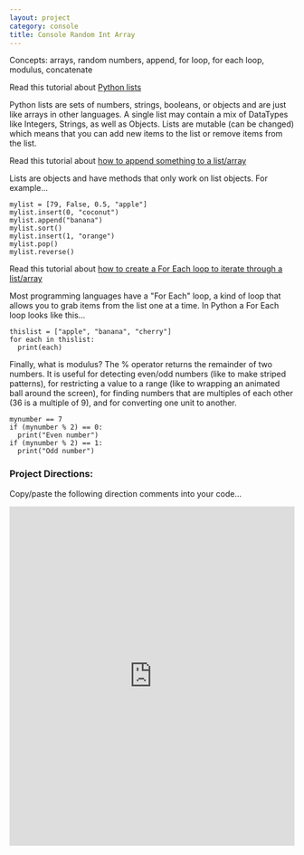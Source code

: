 ```yaml
---
layout: project
category: console
title: Console Random Int Array
---
```


Concepts: arrays, random numbers, append, for loop, for each loop, modulus, concatenate

Read this tutorial about [Python lists](https://www.geeksforgeeks.org/python-list/)

Python lists are sets of numbers, strings, booleans, or objects and are just like arrays in other languages. A single list may contain a mix of DataTypes like Integers, Strings, as well as Objects. Lists are mutable (can be changed) which means that you can add new items to the list or remove items from the list.

Read this tutorial about [how to append something to a list/array](https://www.geeksforgeeks.org/append-extend-python/)

Lists are objects and have methods that only work on list objects. For example...
```
mylist = [79, False, 0.5, "apple"]
mylist.insert(0, "coconut")
mylist.append("banana")
mylist.sort()
mylist.insert(1, "orange")
mylist.pop()
mylist.reverse()
```

Read this tutorial about [how to create a For Each loop to iterate through a list/array](https://www.geeksforgeeks.org/iterate-over-a-list-in-python/)

Most programming languages have a "For Each" loop, a kind of loop that allows you to grab items from the list one at a time. In Python a For Each loop looks like this...
```
thislist = ["apple", "banana", "cherry"]
for each in thislist:
  print(each)
```

Finally, what is modulus? The % operator returns the remainder of two numbers. It is useful for detecting even/odd numbers (like to make striped patterns), for restricting a value to a range (like to wrapping an animated ball around the screen), for finding numbers that are multiples of each other (36 is a multiple of 9), and for converting one unit to another.
```
mynumber == 7
if (mynumber % 2) == 0:
  print("Even number")
if (mynumber % 2) == 1:
  print("Odd number")
```

### Project Directions:

Copy/paste the following direction comments into your code...

<iframe src="https://trinket.io/embed/python/f88dae8c78?outputOnly=true&runOption=run&start=result" width="100%" height="600" frameborder="0" marginwidth="0" marginheight="0" allowfullscreen></iframe>

